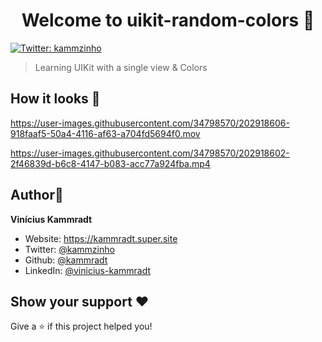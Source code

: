 <h1 align="center">Welcome to uikit-random-colors 👋</h1>
<p>
  <a href="https://twitter.com/kammzinho" target="_blank">
    <img alt="Twitter: kammzinho" src="https://img.shields.io/twitter/follow/kammzinho.svg?style=social" />
  </a>
</p>

> Learning UIKit with a single view & Colors

## How it looks 📸

https://user-images.githubusercontent.com/34798570/202918606-918faaf5-50a4-4116-af63-a704fd5694f0.mov

https://user-images.githubusercontent.com/34798570/202918602-2f46839d-b6c8-4147-b083-acc77a924fba.mp4


## Author👤

**Vinícius Kammradt**

* Website: https://kammradt.super.site
* Twitter: [@kammzinho](https://twitter.com/kammzinho)
* Github: [@kammradt](https://github.com/kammradt)
* LinkedIn: [@vinicius-kammradt](https://linkedin.com/in/vinicius-kammradt)

## Show your support ♥️

Give a ⭐️ if this project helped you!

